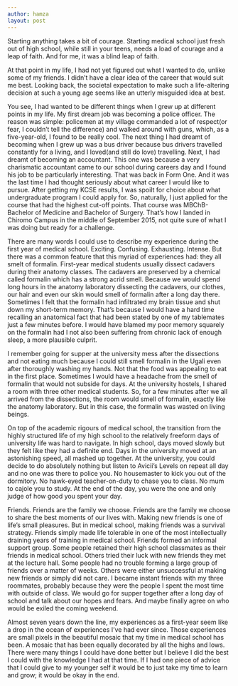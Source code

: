 ```yaml
---
author: hamza
layout: post
---
```

Starting anything takes a bit of courage. Starting medical school just fresh out of high school, while still
in your teens, needs a load of courage and a leap of faith. And for me, it was a blind leap of faith. 

At that point in my life, I had not yet figured out what I wanted to do, unlike some of my friends. I didn’t have a
clear idea of the career that would suit me best. Looking back, the societal expectation to make such a
life-altering decision at such a young age seems like an utterly misguided idea at best.

You see, I had wanted to be different things when I grew up at different points in my life. My first dream
job was becoming a police officer. The reason was simple: policemen at my village commanded a lot of
respect(or fear, I couldn’t tell the difference) and walked around with guns, which, as a five-year-old, I
found to be really cool. The next thing I had dreamt of becoming when I grew up was a bus driver
because bus drivers travelled constantly for a living, and I loved(and still do love) travelling. Next, I had
dreamt of becoming an accountant. This one was because a very charismatic accountant came to our
school during careers day and I found his job to be particularly interesting. That was back in Form One.
And it was the last time I had thought seriously about what career I would like to pursue.
After getting my KCSE results, I was spoilt for choice about what undergraduate program I could apply
for. So, naturally, I just applied for the course that had the highest cut-off points. That course was
MBChB- Bachelor of Medicine and Bachelor of Surgery. That’s how I landed in Chiromo Campus in the
middle of September 2015, not quite sure of what I was doing but ready for a challenge.

There are many words I could use to describe my experience during the first year of medical school.
Exciting. Confusing. Exhausting. Intense. But there was a common feature that this myriad of
experiences had: they all smelt of formalin. First-year medical students usually dissect cadavers during
their anatomy classes. The cadavers are preserved by a chemical called formalin which has a strong acrid
smell. Because we would spend long hours in the anatomy laboratory dissecting the cadavers, our
clothes, our hair and even our skin would smell of formalin after a long day there. Sometimes I felt that
the formalin had infiltrated my brain tissue and shut down my short-term memory. That’s because I
would have a hard time recalling an anatomical fact that had been stated by one of my tablemates just a
few minutes before. I would have blamed my poor memory squarely on the formalin had I not also been
suffering from chronic lack of enough sleep, a more plausible culprit.

I remember going for supper at the university mess after the dissections and not eating much because I
could still smell formalin in the Ugali even after thoroughly washing my hands. Not that the food was
appealing to eat in the first place. Sometimes I would have a headache from the smell of formalin that
would not subside for days. At the university hostels, I shared a room with three other medical students.
So, for a few minutes after we all arrived from the dissections, the room would smell of formalin, exactly
like the anatomy laboratory. But in this case, the formalin was wasted on living beings.

On top of the academic rigours of medical school, the transition from the highly structured life of my
high school to the relatively freeform days of university life was hard to navigate. In high school, days
moved slowly but they felt like they had a definite end. Days in the university moved at an astonishing
speed, all mashed up together. At the university, you could decide to do absolutely nothing but listen to
Avicii’s Levels on repeat all day and no one was there to police you. No housemaster to kick you out of
the dormitory. No hawk-eyed teacher-on-duty to chase you to class. No mum to cajole you to study. At
the end of the day, you were the one and only judge of how good you spent your day.

Friends. Friends are the family we choose. Friends are the family we choose to share the best moments
of our lives with. Making new friends is one of life’s small pleasures. But in medical school, making
friends was a survival strategy. Friends simply made life tolerable in one of the most intellectually
draining years of training in medical school. Friends formed an informal support group. Some people
retained their high school classmates as their friends in medical school. Others tried their luck with new
friends they met at the lecture hall. Some people had no trouble forming a large group of friends over a
matter of weeks. Others were either unsuccessful at making new friends or simply did not care. I
became instant friends with my three roommates, probably because they were the people I spent the
most time with outside of class. We would go for supper together after a long day of school and talk
about our hopes and fears. And maybe finally agree on who would be exiled the coming weekend.

Almost seven years down the line, my experiences as a first-year seem like a drop in the ocean of
experiences I’ve had ever since. Those experiences are small pixels in the beautiful mosaic that my time
in medical school has been. A mosaic that has been equally decorated by all the highs and lows. There
were many things I could have done better but I believe I did the best I could with the knowledge I had
at that time. If I had one piece of advice that I could give to my younger self it would be to just take my
time to learn and grow; it would be okay in the end.
